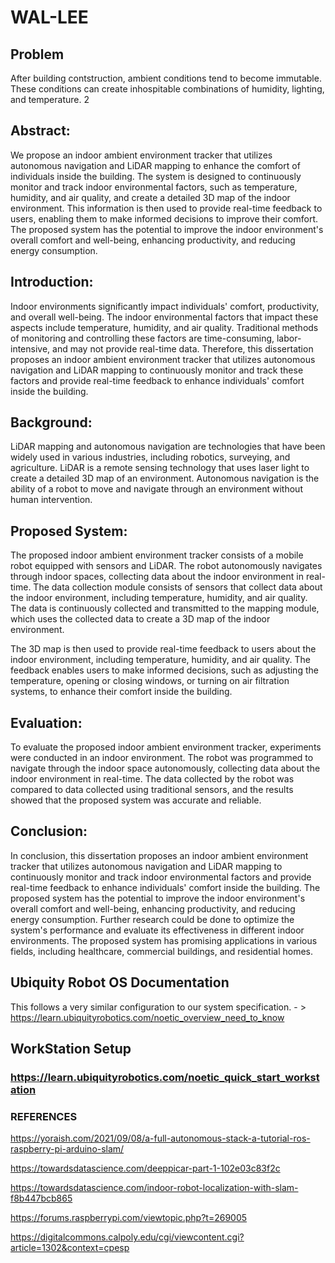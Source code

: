 # WAL-LEE

## Problem

After building contstruction, ambient conditions tend to become immutable. These conditions can create inhospitable combinations of humidity, lighting, and temperature.
2
## Abstract:
We propose an indoor ambient environment tracker that utilizes autonomous navigation and LiDAR mapping to enhance the comfort of individuals inside the building. The system is designed to continuously monitor and track indoor environmental factors, such as temperature, humidity, and air quality, and create a detailed 3D map of the indoor environment. This information is then used to provide real-time feedback to users, enabling them to make informed decisions to improve their comfort. The proposed system has the potential to improve the indoor environment's overall comfort and well-being, enhancing productivity, and reducing energy consumption.

## Introduction:

Indoor environments significantly impact individuals' comfort, productivity, and overall well-being. The indoor environmental factors that impact these aspects include temperature, humidity, and air quality. Traditional methods of monitoring and controlling these factors are time-consuming, labor-intensive, and may not provide real-time data. Therefore, this dissertation proposes an indoor ambient environment tracker that utilizes autonomous navigation and LiDAR mapping to continuously monitor and track these factors and provide real-time feedback to enhance individuals' comfort inside the building.

## Background:

LiDAR mapping and autonomous navigation are technologies that have been widely used in various industries, including robotics, surveying, and agriculture. LiDAR is a remote sensing technology that uses laser light to create a detailed 3D map of an environment. Autonomous navigation is the ability of a robot to move and navigate through an environment without human intervention.

## Proposed System:

The proposed indoor ambient environment tracker consists of a mobile robot equipped with sensors and LiDAR. The robot autonomously navigates through indoor spaces, collecting data about the indoor environment in real-time. The data collection module consists of sensors that collect data about the indoor environment, including temperature, humidity, and air quality. The data is continuously collected and transmitted to the mapping module, which uses the collected data to create a 3D map of the indoor environment.

The 3D map is then used to provide real-time feedback to users about the indoor environment, including temperature, humidity, and air quality. The feedback enables users to make informed decisions, such as adjusting the temperature, opening or closing windows, or turning on air filtration systems, to enhance their comfort inside the building.

## Evaluation:

To evaluate the proposed indoor ambient environment tracker, experiments were conducted in an indoor environment. The robot was programmed to navigate through the indoor space autonomously, collecting data about the indoor environment in real-time. The data collected by the robot was compared to data collected using traditional sensors, and the results showed that the proposed system was accurate and reliable.

## Conclusion:

In conclusion, this dissertation proposes an indoor ambient environment tracker that utilizes autonomous navigation and LiDAR mapping to continuously monitor and track indoor environmental factors and provide real-time feedback to enhance individuals' comfort inside the building. The proposed system has the potential to improve the indoor environment's overall comfort and well-being, enhancing productivity, and reducing energy consumption. Further research could be done to optimize the system's performance and evaluate its effectiveness in different indoor environments. The proposed system has promising applications in various fields, including healthcare, commercial buildings, and residential homes.

## Ubiquity Robot OS Documentation
This follows a very similar configuration to our system specification. - > https://learn.ubiquityrobotics.com/noetic_overview_need_to_know
## WorkStation Setup
### https://learn.ubiquityrobotics.com/noetic_quick_start_workstation



### REFERENCES

https://yoraish.com/2021/09/08/a-full-autonomous-stack-a-tutorial-ros-raspberry-pi-arduino-slam/

https://towardsdatascience.com/deeppicar-part-1-102e03c83f2c

https://towardsdatascience.com/indoor-robot-localization-with-slam-f8b447bcb865

https://forums.raspberrypi.com/viewtopic.php?t=269005

https://digitalcommons.calpoly.edu/cgi/viewcontent.cgi?article=1302&context=cpesp
